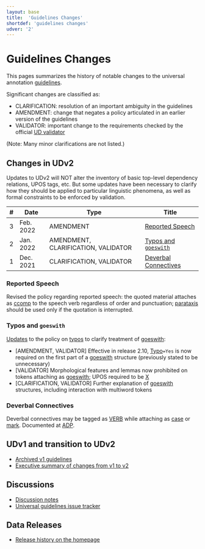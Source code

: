 ```yaml
---
layout: base
title:  'Guidelines Changes'
shortdef: 'guidelines changes'
udver: '2'
---
```


# Guidelines Changes

This pages summarizes the history of notable changes to the universal annotation [guidelines](guidelines.html).

Significant changes are classified as: 
- CLARIFICATION: resolution of an important ambiguity in the guidelines
- AMENDMENT: change that negates a policy articulated in an earlier version of the guidelines
- VALIDATOR: important change to the requirements checked by the official [UD validator](https://github.com/UniversalDependencies/tools/)

(Note: Many minor clarifications are not listed.)

## Changes in UDv2

Updates to UDv2 will NOT alter the inventory of basic top-level dependency relations, UPOS tags, etc. 
But some updates have been necessary to clarify how they should be applied to particular linguistic phenomena, as well as formal constraints to be enforced by validation.


| # | Date | Type | Title                                |
|---|------|------|--------------------------------------|
| 3 | Feb. 2022 | AMENDMENT | [Reported Speech](#reported-speech) |
| 2 | Jan. 2022 | AMENDMENT, CLARIFICATION, VALIDATOR | [Typos and `goeswith`](#typos-and-goeswith)
| 1 | Dec. 2021 | CLARIFICATION, VALIDATOR | [Deverbal Connectives](#deverbal-connectives) |

### Reported Speech

Revised the policy regarding reported speech: the quoted material attaches as [ccomp]() to the speech verb regardless of order and punctuation; [parataxis]() should be used only if the quotation is interrupted.

### Typos and `goeswith`

[Updates](https://github.com/UniversalDependencies/docs/pull/838) to the policy on [typos](u/overview/typos.html) to clarify treatment of [goeswith]():
   * [AMENDMENT, VALIDATOR] Effective in release 2.10, [Typo]()`=Yes` is now required on the first part of a [goeswith]() structure (previously stated to be unnecessary)
   * [VALIDATOR] Morphological features and lemmas now prohibited on tokens attaching as [goeswith](); UPOS required to be [X]()
   * [CLARIFICATION, VALIDATOR] Further explanation of [goeswith]() structures, including interaction with multiword tokens

### Deverbal Connectives

Deverbal connectives may be tagged as [VERB]() while attaching as [case]() or [mark](). Documented at [ADP]().

## UDv1 and transition to UDv2

- [Archived v1 guidelines](/docsv1/)
- [Executive summary of changes from v1 to v2](/v2/summary.html)

## Discussions

- [Discussion notes](/discussion.html)
- [Universal guidelines issue tracker](https://github.com/UniversalDependencies/docs/issues)

## Data Releases

- [Release history on the homepage](/#download)
